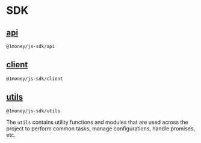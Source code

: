 # SDK

## [api](./api)
`@1money/js-sdk/api`

## [client](./client)
`@1money/js-sdk/client`

## [utils](./utils)
`@1money/js-sdk/utils`

The `utils` contains utility functions and modules that are used across the project to perform common tasks, manage configurations, handle promises, etc.